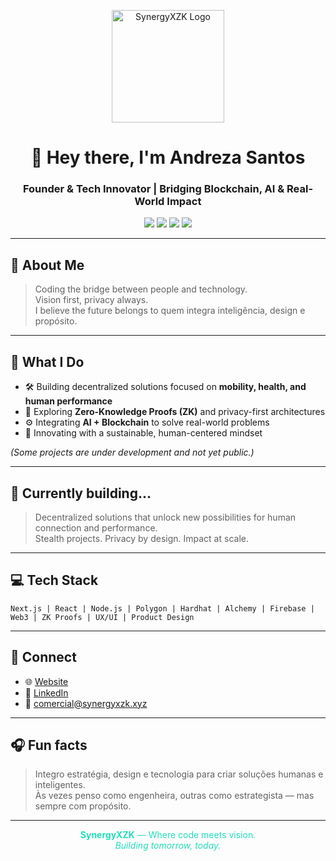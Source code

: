 <!-- ✨ README.md by Andreza C G Santos | SynergyXZK ✨ -->

<p align="center">
  <img src="https://raw.githubusercontent.com/Akassias/Akassias/main/assets/logo.png" width="180" alt="SynergyXZK Logo">
</p>

<h1 align="center">👋 Hey there, I'm Andreza Santos</h1>
<h3 align="center">Founder & Tech Innovator | Bridging Blockchain, AI & Real-World Impact</h3>

<p align="center">
  <img src="https://img.shields.io/badge/Stack-Next.js%20|%20React%20|%20Node.js-7C3AED?style=for-the-badge" />
  <img src="https://img.shields.io/badge/Blockchain-Polygon%20|%20ZK%20Proofs-24DDBC?style=for-the-badge" />
  <img src="https://img.shields.io/badge/Design-UX%2FUI%20|%20Product%20Design-7C3AED?style=for-the-badge" />
  <img src="https://img.shields.io/badge/AI-Intelligence%20with%20Purpose-24DDBC?style=for-the-badge" />
</p>

---

## 🧬 About Me  
> Coding the bridge between people and technology.  
> Vision first, privacy always.  
> I believe the future belongs to quem integra inteligência, design e propósito.

---

## 🧠 What I Do  
- 🛠️ Building decentralized solutions focused on **mobility, health, and human performance**
- 🔐 Exploring **Zero-Knowledge Proofs (ZK)** and privacy-first architectures
- ⚙️ Integrating **AI + Blockchain** to solve real-world problems
- 🌱 Innovating with a sustainable, human-centered mindset

*(Some projects are under development and not yet public.)*

---

## 🚀 Currently building...

> Decentralized solutions that unlock new possibilities for human connection and performance.  
> Stealth projects. Privacy by design. Impact at scale.

---

## 💻 Tech Stack  
```text
Next.js | React | Node.js | Polygon | Hardhat | Alchemy | Firebase | Web3 | ZK Proofs | UX/UI | Product Design
```

---

## 🔗 Connect

- 🌐 [Website](https://www.synergyxzk.xyz)
- 💼 [LinkedIn](https://www.linkedin.com/in/andreza-s)
- 📧 [comercial@synergyxzk.xyz](mailto:comercial@synergyxzk.xyz)

---

## 🎧 Fun facts

> Integro estratégia, design e tecnologia para criar soluções humanas e inteligentes.  
> Às vezes penso como engenheira, outras como estrategista — mas sempre com propósito.

---

<p align="center" style="color:#24DDBC;">
  <b>SynergyXZK</b> — Where code meets vision.<br/>
  <i>Building tomorrow, today.</i>
</p>

<!--
Customize badges, widgets, and visuals to match your vibe.
Add GitHub stats, contribution graphs, or animated banners if desired.
-->
